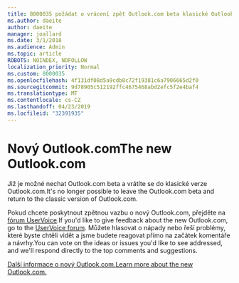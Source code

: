 ```yaml
---
title: 8000035 požádat o vrácení zpět Outlook.com beta klasické Outlook.com
ms.author: daeite
author: daeite
manager: joallard
ms.date: 3/1/2018
ms.audience: Admin
ms.topic: article
ROBOTS: NOINDEX, NOFOLLOW
localization_priority: Normal
ms.custom: 8000035
ms.openlocfilehash: 4f131df08d5a9cdb8c72f19381c6a7906665d2f0
ms.sourcegitcommit: 9d78905c512192ffc4675468abd2efc5f2e4baf4
ms.translationtype: MT
ms.contentlocale: cs-CZ
ms.lasthandoff: 04/23/2019
ms.locfileid: "32391935"
---
```

# <a name="the-new-outlookcom"></a><span data-ttu-id="533c0-102">Nový Outlook.com</span><span class="sxs-lookup"><span data-stu-id="533c0-102">The new Outlook.com</span></span>

<span data-ttu-id="533c0-103">Již je možné nechat Outlook.com beta a vrátíte se do klasické verze Outlook.com.</span><span class="sxs-lookup"><span data-stu-id="533c0-103">It's no longer possible to leave the Outlook.com beta and return to the classic version of Outlook.com.</span></span>

<span data-ttu-id="533c0-104">Pokud chcete poskytnout zpětnou vazbu o nový Outlook.com, přejděte na [fórum UserVoice](https://go.microsoft.com/fwlink/p/?linkid=851599).</span><span class="sxs-lookup"><span data-stu-id="533c0-104">If you'd like to give feedback about the new Outlook.com, go to the [UserVoice forum](https://go.microsoft.com/fwlink/p/?linkid=851599).</span></span> <span data-ttu-id="533c0-105">Můžete hlasovat o nápady nebo řeší problémy, které byste chtěli vidět a jsme budete reagovat přímo na začátek komentáře a návrhy.</span><span class="sxs-lookup"><span data-stu-id="533c0-105">You can vote on the ideas or issues you'd like to see addressed, and we'll respond directly to the top comments and suggestions.</span></span>

[<span data-ttu-id="533c0-106">Další informace o nový Outlook.com.</span><span class="sxs-lookup"><span data-stu-id="533c0-106">Learn more about the new Outlook.com.</span></span>](https://go.microsoft.com/fwlink/p/?linkid=874356)